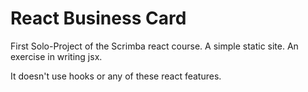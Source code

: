 # React Business Card

First Solo-Project of the Scrimba react course. A simple static site. An exercise in writing jsx.

It doesn't use hooks or any of these react features.